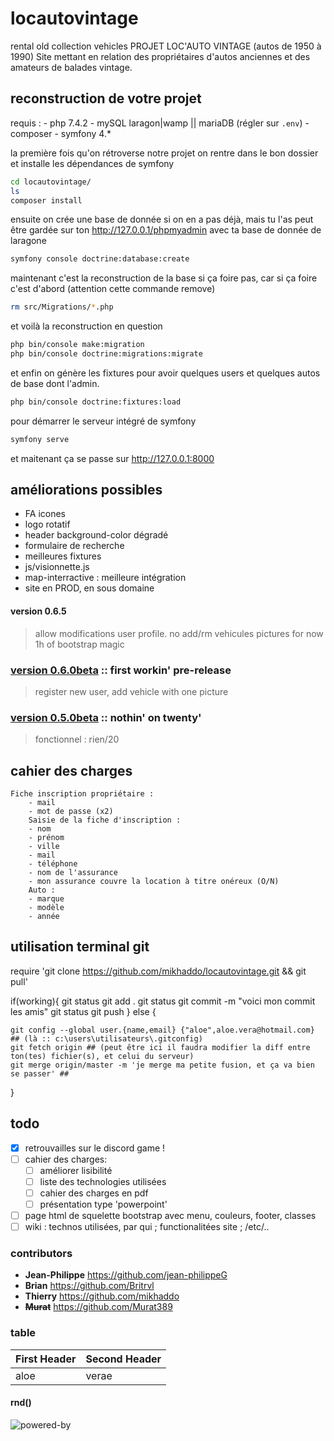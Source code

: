 # locautovintage
rental old collection vehicles
PROJET LOC'AUTO VINTAGE (autos de 1950 à 1990)
Site mettant en relation des propriétaires d'autos anciennes et des amateurs de balades vintage.


## reconstruction de votre projet
requis :
    - php 7.4.2
    - mySQL laragon|wamp || mariaDB (régler sur `.env`)
    - composer
    - symfony 4.*

la première fois qu'on rétroverse notre projet on rentre dans le bon dossier et installe les dépendances de symfony
```bash
cd locautovintage/
ls
composer install
```

ensuite on crée une base de donnée si on en a pas déjà, mais tu l'as peut être gardée sur ton http://127.0.0.1/phpmyadmin avec ta base de donnée de laragone
```bash
symfony console doctrine:database:create
```

maintenant c'est la reconstruction de la base si ça foire pas, car si ça foire c'est d'abord (attention cette commande remove)
```bash
rm src/Migrations/*.php
```

et voilà la reconstruction en question
```bash
php bin/console make:migration
php bin/console doctrine:migrations:migrate
```

et enfin on génère les fixtures pour avoir quelques users et quelques autos de base dont l'admin.
```bash
php bin/console doctrine:fixtures:load
```

pour démarrer le serveur intégré de symfony
``` bash
symfony serve
```
et maitenant ça se passe sur http://127.0.0.1:8000

## améliorations possibles
- FA icones
- logo rotatif
- header background-color dégradé
- formulaire de recherche
- meilleures fixtures
- js/visionnette.js
- map-interractive : meilleure intégration
- site en PROD, en sous domaine

#### version 0.6.5
> allow modifications user profile.
> no add/rm vehicules pictures for now
> 1h of bootstrap magic

### [version 0.6.0beta](../../releases/tag/v0.6.0beta) :: first workin' pre-release
> register new user, add vehicle with one picture

### [version 0.5.0beta](../../releases/tag/v0.5.0beta) :: nothin' on twenty'
> fonctionnel : rien/20

## cahier des charges
```cahier
Fiche inscription propriétaire :
	- mail
	- mot de passe (x2)
    Saisie de la fiche d'inscription :
    - nom
    - prénom
    - ville
    - mail
    - téléphone
    - nom de l'assurance
    - mon assurance couvre la location à titre onéreux (O/N)
    Auto :
    - marque
    - modèle
    - année
```

## utilisation terminal git
require 'git clone https://github.com/mikhaddo/locautovintage.git && git pull'

if(working){
    git status
    git add .
    git status
    git commit -m "voici mon commit les amis"
    git status
    git push
} else {

    git config --global user.{name,email} {"aloe",aloe.vera@hotmail.com} ## (là :: c:\users\utilisateurs\.gitconfig)
    git fetch origin ## (peut être ici il faudra modifier la diff entre ton(tes) fichier(s), et celui du serveur)
    git merge origin/master -m 'je merge ma petite fusion, et ça va bien se passer' ##
}

## todo
- [X] retrouvailles sur le discord game !
- [ ] cahier des charges:
    - [ ] améliorer lisibilité
    - [ ] liste des technologies utilisées
    - [ ] cahier des charges en pdf
    - [ ] présentation type 'powerpoint'
- [ ] page html de squelette bootstrap avec menu, couleurs, footer, classes
- [ ] wiki : technos utilisées, par qui ; functionalitées site ; /etc/..

### contributors
* __Jean-Philippe__ <https://github.com/jean-philippeG>
* __Brian__ <https://github.com/Britrvl>
* __Thierry__ <https://github.com/mikhaddo>
* __~~Murat~~__ <https://github.com/Murat389>

### table
First Header | Second Header
------------ | -------------
aloe | verae

#### rnd()
![powered-by](https://web.archive.org/web/20061209091918im_/http://www.elroubio.net/nouveaute/phpinup_gpl_7.jpg)
